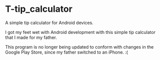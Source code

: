 # T-tip_calculator
A simple tip calculator for Android devices.

I got my feet wet with Android development with this simple tip calculator that I made for my father.

This program is no longer being updated to conform with changes in the Google Play Store, since my father switched to an iPhone. :(
